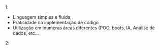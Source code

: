 1: 
- Linguagem simples e fluída;
- Praticidade na implementação de código
- Utilização em ínumeras áreas diferentes (POO, boots, IA, Análise de dados, etc...
  
2: 

